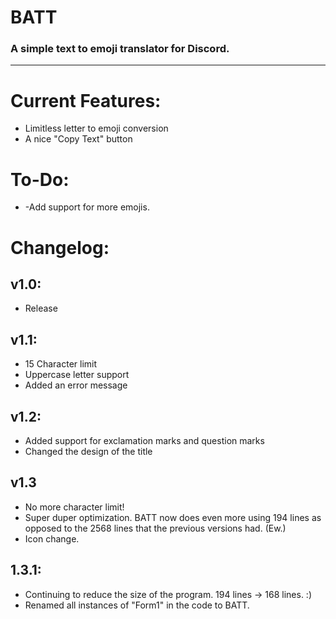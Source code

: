 # BATT
### A simple text to emoji translator for Discord.
---

# Current Features:
* Limitless letter to emoji conversion
* A nice "Copy Text" button

# To-Do:
* -Add support for more emojis.

# Changelog:

## v1.0:
* Release

## v1.1:
* 15 Character limit
* Uppercase letter support
* Added an error message 

## v1.2:
* Added support for exclamation marks and question marks
* Changed the design of the title 

## v1.3
* No more character limit!
* Super duper optimization. BATT now does even more using 194 lines as opposed to the 2568 lines that the previous versions had. (Ew.)
* Icon change. 

## 1.3.1:
* Continuing to reduce the size of the program. 194 lines -> 168 lines. :)
* Renamed all instances of "Form1" in the code to BATT.
